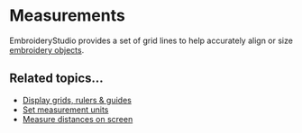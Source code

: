 # Measurements

EmbroideryStudio provides a set of grid lines to help accurately align or size [embroidery objects](../../glossary/glossary).

## Related topics...

- [Display grids, rulers & guides](Display_grids_rulers_guides)
- [Set measurement units](Set_measurement_units)
- [Measure distances on screen](Measure_distances_on_screen)
